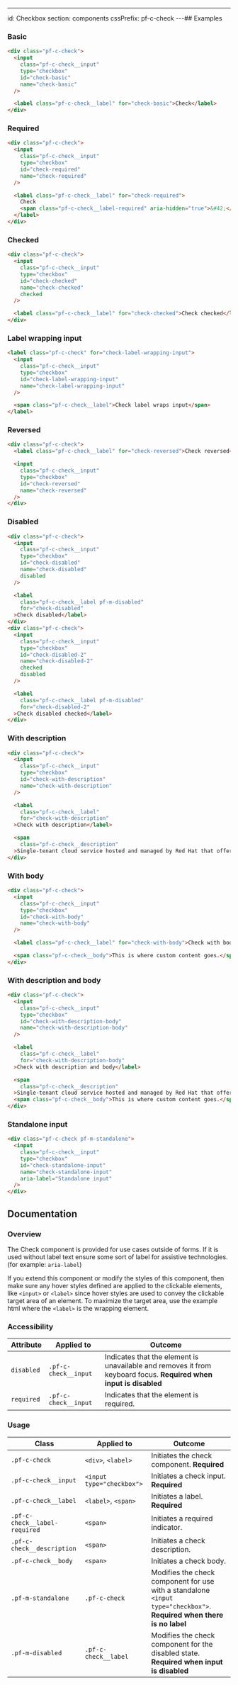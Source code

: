 ---
id: Checkbox
section: components
cssPrefix: pf-c-check
---## Examples

### Basic

```html
<div class="pf-c-check">
  <input
    class="pf-c-check__input"
    type="checkbox"
    id="check-basic"
    name="check-basic"
  />

  <label class="pf-c-check__label" for="check-basic">Check</label>
</div>

```

### Required

```html
<div class="pf-c-check">
  <input
    class="pf-c-check__input"
    type="checkbox"
    id="check-required"
    name="check-required"
  />

  <label class="pf-c-check__label" for="check-required">
    Check
    <span class="pf-c-check__label-required" aria-hidden="true">&#42;</span>
  </label>
</div>

```

### Checked

```html
<div class="pf-c-check">
  <input
    class="pf-c-check__input"
    type="checkbox"
    id="check-checked"
    name="check-checked"
    checked
  />

  <label class="pf-c-check__label" for="check-checked">Check checked</label>
</div>

```

### Label wrapping input

```html
<label class="pf-c-check" for="check-label-wrapping-input">
  <input
    class="pf-c-check__input"
    type="checkbox"
    id="check-label-wrapping-input"
    name="check-label-wrapping-input"
  />

  <span class="pf-c-check__label">Check label wraps input</span>
</label>

```

### Reversed

```html
<div class="pf-c-check">
  <label class="pf-c-check__label" for="check-reversed">Check reversed</label>

  <input
    class="pf-c-check__input"
    type="checkbox"
    id="check-reversed"
    name="check-reversed"
  />
</div>

```

### Disabled

```html
<div class="pf-c-check">
  <input
    class="pf-c-check__input"
    type="checkbox"
    id="check-disabled"
    name="check-disabled"
    disabled
  />

  <label
    class="pf-c-check__label pf-m-disabled"
    for="check-disabled"
  >Check disabled</label>
</div>
<div class="pf-c-check">
  <input
    class="pf-c-check__input"
    type="checkbox"
    id="check-disabled-2"
    name="check-disabled-2"
    checked
    disabled
  />

  <label
    class="pf-c-check__label pf-m-disabled"
    for="check-disabled-2"
  >Check disabled checked</label>
</div>

```

### With description

```html
<div class="pf-c-check">
  <input
    class="pf-c-check__input"
    type="checkbox"
    id="check-with-description"
    name="check-with-description"
  />

  <label
    class="pf-c-check__label"
    for="check-with-description"
  >Check with description</label>

  <span
    class="pf-c-check__description"
  >Single-tenant cloud service hosted and managed by Red Hat that offers high-availability enterprise-grade clusters in a virtual private cloud on AWS od GCP.</span>
</div>

```

### With body

```html
<div class="pf-c-check">
  <input
    class="pf-c-check__input"
    type="checkbox"
    id="check-with-body"
    name="check-with-body"
  />

  <label class="pf-c-check__label" for="check-with-body">Check with body</label>

  <span class="pf-c-check__body">This is where custom content goes.</span>
</div>

```

### With description and body

```html
<div class="pf-c-check">
  <input
    class="pf-c-check__input"
    type="checkbox"
    id="check-with-description-body"
    name="check-with-description-body"
  />

  <label
    class="pf-c-check__label"
    for="check-with-description-body"
  >Check with description and body</label>

  <span
    class="pf-c-check__description"
  >Single-tenant cloud service hosted and managed by Red Hat that offers high-availability enterprise-grade clusters in a virtual private cloud on AWS od GCP.</span>
  <span class="pf-c-check__body">This is where custom content goes.</span>
</div>

```

### Standalone input

```html
<div class="pf-c-check pf-m-standalone">
  <input
    class="pf-c-check__input"
    type="checkbox"
    id="check-standalone-input"
    name="check-standalone-input"
    aria-label="Standalone input"
  />
</div>

```

## Documentation

### Overview

The Check component is provided for use cases outside of forms. If it is used without label text ensure some sort of label for assistive technologies. (for example: `aria-label`)

If you extend this component or modify the styles of this component, then make sure any hover styles defined are applied to the clickable elements, like `<input>` or `<label>` since hover styles are used to convey the clickable target area of an element. To maximize the target area, use the example html where the `<label>` is the wrapping element.

### Accessibility

| Attribute  | Applied to           | Outcome                                                                                                           |
| ---------- | -------------------- | ----------------------------------------------------------------------------------------------------------------- |
| `disabled` | `.pf-c-check__input` | Indicates that the element is unavailable and removes it from keyboard focus. **Required when input is disabled** |
| `required` | `.pf-c-check__input` | Indicates that the element is required.                                                                           |

### Usage

| Class                         | Applied to                | Outcome                                                                                                               |
| ----------------------------- | ------------------------- | --------------------------------------------------------------------------------------------------------------------- |
| `.pf-c-check`                 | `<div>`, `<label>`        | Initiates the check component. **Required**                                                                           |
| `.pf-c-check__input`          | `<input type="checkbox">` | Initiates a check input. **Required**                                                                                 |
| `.pf-c-check__label`          | `<label>`, `<span>`       | Initiates a label. **Required**                                                                                       |
| `.pf-c-check__label-required` | `<span>`                  | Initiates a required indicator.                                                                                       |
| `.pf-c-check__description`    | `<span>`                  | Initiates a check description.                                                                                        |
| `.pf-c-check__body`           | `<span>`                  | Initiates a check body.                                                                                               |
| `.pf-m-standalone`            | `.pf-c-check`             | Modifies the check component for use with a standalone `<input type="checkbox">`. **Required when there is no label** |
| `.pf-m-disabled`              | `.pf-c-check__label`      | Modifies the check component for the disabled state. **Required when input is disabled**                              |
